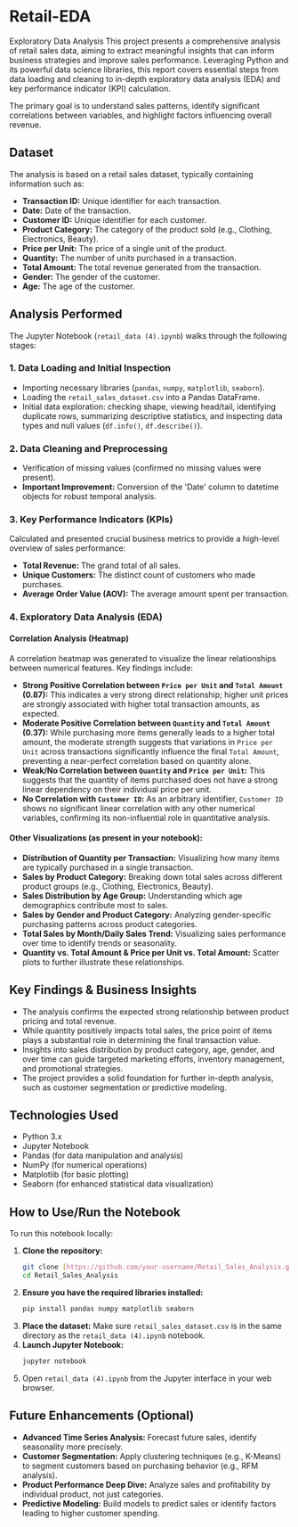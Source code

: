 # Retail-EDA
Exploratory Data Analysis 
This project presents a comprehensive analysis of retail sales data, aiming to extract meaningful insights that can inform business strategies and improve sales performance. Leveraging Python and its powerful data science libraries, this report covers essential steps from data loading and cleaning to in-depth exploratory data analysis (EDA) and key performance indicator (KPI) calculation.

The primary goal is to understand sales patterns, identify significant correlations between variables, and highlight factors influencing overall revenue.

## Dataset

The analysis is based on a retail sales dataset, typically containing information such as:
* **Transaction ID:** Unique identifier for each transaction.
* **Date:** Date of the transaction.
* **Customer ID:** Unique identifier for each customer.
* **Product Category:** The category of the product sold (e.g., Clothing, Electronics, Beauty).
* **Price per Unit:** The price of a single unit of the product.
* **Quantity:** The number of units purchased in a transaction.
* **Total Amount:** The total revenue generated from the transaction.
* **Gender:** The gender of the customer.
* **Age:** The age of the customer.

## Analysis Performed

The Jupyter Notebook (`retail_data (4).ipynb`) walks through the following stages:

### 1. Data Loading and Initial Inspection
* Importing necessary libraries (`pandas`, `numpy`, `matplotlib`, `seaborn`).
* Loading the `retail_sales_dataset.csv` into a Pandas DataFrame.
* Initial data exploration: checking shape, viewing head/tail, identifying duplicate rows, summarizing descriptive statistics, and inspecting data types and null values (`df.info()`, `df.describe()`).

### 2. Data Cleaning and Preprocessing
* Verification of missing values (confirmed no missing values were present).
* **Important Improvement:** Conversion of the 'Date' column to datetime objects for robust temporal analysis.

### 3. Key Performance Indicators (KPIs)
Calculated and presented crucial business metrics to provide a high-level overview of sales performance:
* **Total Revenue:** The grand total of all sales.
* **Unique Customers:** The distinct count of customers who made purchases.
* **Average Order Value (AOV):** The average amount spent per transaction.

### 4. Exploratory Data Analysis (EDA)

#### Correlation Analysis (Heatmap)
A correlation heatmap was generated to visualize the linear relationships between numerical features. Key findings include:
* **Strong Positive Correlation between `Price per Unit` and `Total Amount` (0.87):** This indicates a very strong direct relationship; higher unit prices are strongly associated with higher total transaction amounts, as expected.
* **Moderate Positive Correlation between `Quantity` and `Total Amount` (0.37):** While purchasing more items generally leads to a higher total amount, the moderate strength suggests that variations in `Price per Unit` across transactions significantly influence the final `Total Amount`, preventing a near-perfect correlation based on quantity alone.
* **Weak/No Correlation between `Quantity` and `Price per Unit`:** This suggests that the quantity of items purchased does not have a strong linear dependency on their individual price per unit.
* **No Correlation with `Customer ID`:** As an arbitrary identifier, `Customer ID` shows no significant linear correlation with any other numerical variables, confirming its non-influential role in quantitative analysis.

#### Other Visualizations (as present in your notebook):
* **Distribution of Quantity per Transaction:** Visualizing how many items are typically purchased in a single transaction.
* **Sales by Product Category:** Breaking down total sales across different product groups (e.g., Clothing, Electronics, Beauty).
* **Sales Distribution by Age Group:** Understanding which age demographics contribute most to sales.
* **Sales by Gender and Product Category:** Analyzing gender-specific purchasing patterns across product categories.
* **Total Sales by Month/Daily Sales Trend:** Visualizing sales performance over time to identify trends or seasonality.
* **Quantity vs. Total Amount & Price per Unit vs. Total Amount:** Scatter plots to further illustrate these relationships.

## Key Findings & Business Insights

* The analysis confirms the expected strong relationship between product pricing and total revenue.
* While quantity positively impacts total sales, the price point of items plays a substantial role in determining the final transaction value.
* Insights into sales distribution by product category, age, gender, and over time can guide targeted marketing efforts, inventory management, and promotional strategies.
* The project provides a solid foundation for further in-depth analysis, such as customer segmentation or predictive modeling.

## Technologies Used

* Python 3.x
* Jupyter Notebook
* Pandas (for data manipulation and analysis)
* NumPy (for numerical operations)
* Matplotlib (for basic plotting)
* Seaborn (for enhanced statistical data visualization)

## How to Use/Run the Notebook

To run this notebook locally:

1.  **Clone the repository:**
    ```bash
    git clone [https://github.com/your-username/Retail_Sales_Analysis.git](https://github.com/your-username/Retail_Sales_Analysis.git)
    cd Retail_Sales_Analysis
    ```
2.  **Ensure you have the required libraries installed:**
    ```bash
    pip install pandas numpy matplotlib seaborn
    ```
3.  **Place the dataset:** Make sure `retail_sales_dataset.csv` is in the same directory as the `retail_data (4).ipynb` notebook.
4.  **Launch Jupyter Notebook:**
    ```bash
    jupyter notebook
    ```
5.  Open `retail_data (4).ipynb` from the Jupyter interface in your web browser.

## Future Enhancements (Optional)

* **Advanced Time Series Analysis:** Forecast future sales, identify seasonality more precisely.
* **Customer Segmentation:** Apply clustering techniques (e.g., K-Means) to segment customers based on purchasing behavior (e.g., RFM analysis).
* **Product Performance Deep Dive:** Analyze sales and profitability by individual product, not just categories.
* **Predictive Modeling:** Build models to predict sales or identify factors leading to higher customer spending.
